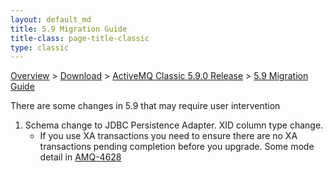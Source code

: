 ```yaml
---
layout: default_md
title: 5.9 Migration Guide 
title-class: page-title-classic
type: classic
---
```


 [Overview](overview) > [Download](download) > [ActiveMQ Classic 5.9.0 Release](activemq-590-release) > [5.9 Migration Guide](59-migration-guide)

There are some changes in 5.9 that may require user intervention

1.  Schema change to JDBC Persistence Adapter. XID column type change.
    *   If you use XA transactions you need to ensure there are no XA transactions pending completion before you upgrade. Some mode detail in [AMQ-4628](https://issues.apache.org/jira/browse/AMQ-4628)